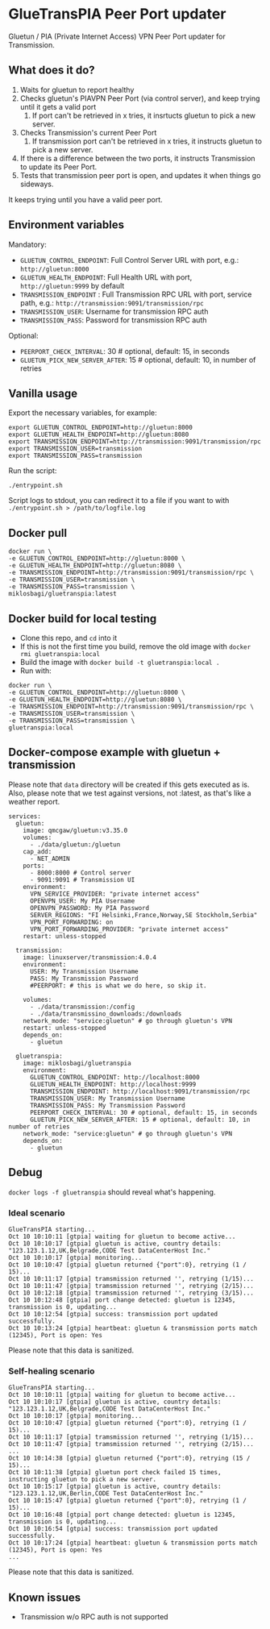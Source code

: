 # GlueTransPIA Peer Port updater
Gluetun / PIA (Private Internet Access) VPN Peer Port updater for Transmission.

## What does it do?
1. Waits for gluetun to report healthy
1. Checks gluetun's PIAVPN Peer Port (via control server), and keep trying until it gets a valid port
   1. If port can't be retrieved in x tries, it insrtucts gluetun to pick a new server.
1. Checks Transmission's current Peer Port
   1. If transmission port can't be retrieved in x tries, it instructs gluetun to pick a new server.
1. If there is a difference between the two ports, it instructs Transmission to update its Peer Port.
1. Tests that transmission peer port is open, and updates it when things go sideways.

It keeps trying until you have a valid peer port.
## Environment variables
Mandatory:
- `GLUETUN_CONTROL_ENDPOINT`: Full Control Server URL with port, e.g.: `http://gluetun:8000`
- `GLUETUN_HEALTH_ENDPOINT`: Full Health URL with port, `http://gluetun:9999` by default
- `TRANSMISSION_ENDPOINT` : Full Transmission RPC URL with port, service path, e.g.: `http://transmission:9091/transmission/rpc`
- `TRANSMISSION_USER`: Username for transmission RPC auth
- `TRANSMISSION_PASS`: Password for transmission RPC auth

Optional:
- `PEERPORT_CHECK_INTERVAL`: 30 # optional, default: 15, in seconds
- `GLUETUN_PICK_NEW_SERVER_AFTER`: 15 # optional, default: 10, in number of retries

## Vanilla usage
Export the necessary variables, for example:
```
export GLUETUN_CONTROL_ENDPOINT=http://gluetun:8000
export GLUETUN_HEALTH_ENDPOINT=http://gluetun:8080
export TRANSMISSION_ENDPOINT=http://transmission:9091/transmission/rpc
export TRANSMISSION_USER=transmission
export TRANSMISSION_PASS=transmission
```

Run the script:
```
./entrypoint.sh
```

Script logs to stdout, you can redirect it to a file if you want to with `./entrypoint.sh > /path/to/logfile.log`

## Docker pull
```
docker run \
-e GLUETUN_CONTROL_ENDPOINT=http://gluetun:8000 \
-e GLUETUN_HEALTH_ENDPOINT=http://gluetun:8080 \
-e TRANSMISSION_ENDPOINT=http://transmission:9091/transmission/rpc \
-e TRANSMISSION_USER=transmission \
-e TRANSMISSION_PASS=transmission \
miklosbagi/gluetranspia:latest
```

## Docker build for local testing
- Clone this repo, and `cd` into it
- If this is not the first time you build, remove the old image with `docker rmi gluetranspia:local`
- Build the image with `docker build -t gluetranspia:local .`
- Run with:
```
docker run \
-e GLUETUN_CONTROL_ENDPOINT=http://gluetun:8000 \
-e GLUETUN_HEALTH_ENDPOINT=http://gluetun:8080 \
-e TRANSMISSION_ENDPOINT=http://transmission:9091/transmission/rpc \
-e TRANSMISSION_USER=transmission \
-e TRANSMISSION_PASS=transmission \
gluetranspia:local
```

## Docker-compose example with gluetun + transmission
Please note that `data` directory will be created if this gets executed as is.
Also, please note that we test against versions, not :latest, as that's like a weather report.

```
services:
  gluetun:
    image: qmcgaw/gluetun:v3.35.0
    volumes:
      - ./data/gluetun:/gluetun
    cap_add:
      - NET_ADMIN
    ports:
      - 8000:8000 # Control server
      - 9091:9091 # Transmission UI
    environment:
      VPN_SERVICE_PROVIDER: "private internet access"
      OPENVPN_USER: My PIA Username
      OPENVPN_PASSWORD: My PIA Password
      SERVER_REGIONS: "FI Helsinki,France,Norway,SE Stockholm,Serbia"
      VPN_PORT_FORWARDING: on
      VPN_PORT_FORWARDING_PROVIDER: "private internet access"
    restart: unless-stopped

  transmission:
    image: linuxserver/transmission:4.0.4
    environment:
      USER: My Transmission Username
      PASS: My Transmission Password
      #PEERPORT: # this is what we do here, so skip it.

    volumes:
      - ./data/transmission:/config
      - ./data/transmissino_downloads:/downloads
    network_mode: "service:gluetun" # go through gluetun's VPN
    restart: unless-stopped
    depends_on:
      - gluetun

  gluetranspia:
    image: miklosbagi/gluetranspia
    environment:
      GLUETUN_CONTROL_ENDPOINT: http://localhost:8000
      GLUETUN_HEALTH_ENDPOINT: http://localhost:9999
      TRANSMISSION_ENDPOINT: http://localhost:9091/transmission/rpc
      TRANSMISSION_USER: My Transmission Username
      TRANSMISSION_PASS: My Transmission Password
      PEERPORT_CHECK_INTERVAL: 30 # optional, default: 15, in seconds
      GLUETUN_PICK_NEW_SERVER_AFTER: 15 # optional, default: 10, in number of retries
    network_mode: "service:gluetun" # go through gluetun's VPN
    depends_on:
      - gluetun
```

## Debug
`docker logs -f gluetranspia` should reveal what's happening.

### Ideal scenario
```
GlueTransPIA starting...
Oct 10 10:10:11 [gtpia] waiting for gluetun to become active...
Oct 10 10:10:17 [gtpia] gluetun is active, country details: "123.123.1.12,UK,Belgrade,CODE Test DataCenterHost Inc."
Oct 10 10:10:17 [gtpia] monitoring...
Oct 10 10:10:47 [gtpia] gluetun returned {"port":0}, retrying (1 / 15)...
Oct 10 10:11:17 [gtpia] tramsmission returned '', retrying (1/15)...
Oct 10 10:11:47 [gtpia] tramsmission returned '', retrying (2/15)...
Oct 10 10:12:18 [gtpia] tramsmission returned '', retrying (3/15)...
Oct 10 10:12:48 [gtpia] port change detected: gluetun is 12345, transmission is 0, updating...
Oct 10 10:12:54 [gtpia] success: transmission port updated successfully.
Oct 10 10:13:24 [gtpia] heartbeat: gluetun & transmission ports match (12345), Port is open: Yes
```
Please note that this data is sanitized.

### Self-healing scenario
```
GlueTransPIA starting...
Oct 10 10:10:11 [gtpia] waiting for gluetun to become active...
Oct 10 10:10:17 [gtpia] gluetun is active, country details: "123.123.1.12,UK,Belgrade,CODE Test DataCenterHost Inc."
Oct 10 10:10:17 [gtpia] monitoring...
Oct 10 10:10:47 [gtpia] gluetun returned {"port":0}, retrying (1 / 15)...
Oct 10 10:11:17 [gtpia] tramsmission returned '', retrying (1/15)...
Oct 10 10:11:47 [gtpia] tramsmission returned '', retrying (2/15)...
...
Oct 10 10:14:38 [gtpia] gluetun returned {"port":0}, retrying (15 / 15)...
Oct 10 10:11:38 [gtpia] gluetun port check failed 15 times, instructing gluetun to pick a new server.
Oct 10 10:15:17 [gtpia] gluetun is active, country details: "123.123.1.12,UK,Berlin,CODE Test DataCenterHost Inc."
Oct 10 10:15:47 [gtpia] gluetun returned {"port":0}, retrying (1 / 15)...
Oct 10 10:16:48 [gtpia] port change detected: gluetun is 12345, transmission is 0, updating...
Oct 10 10:16:54 [gtpia] success: transmission port updated successfully.
Oct 10 10:17:24 [gtpia] heartbeat: gluetun & transmission ports match (12345), Port is open: Yes
...
```
Please note that this data is sanitized.

## Known issues
- Transmission w/o RPC auth is not supported